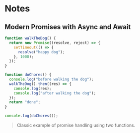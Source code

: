 # **Notes**

## **Modern Promises with Async and Await**

```js
function walkTheDog() {
  return new Promise((resolve, reject) => {
    setTimeout(() => {
      resolve("happy dog");
    }, 1000);
  });
}

function doChores() {
  console.log("before walking the dog");
  walkTheDog().then((res) => {
    console.log(res);
    console.log("after walking the dog");
  });
  return "done";
}

console.log(doChores());
```

> Classic example of promise handling using two functions.
